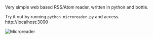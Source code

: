 Very simple web based RSS/Atom reader, written in python and bottle. 

Try it out by running `python microreader.py` and access http://localhost:3000

![Microreader](http://morganbengtsson.github.io/images/microreader.png "Microreader")
